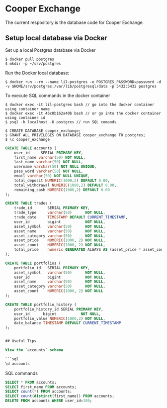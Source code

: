# Cooper Exchange
The current respository is the database code for Cooper Exchange.

## Setup local database via Docker
Set up a local Postgres database via Docker

```agsl
$ docker pull postgres
$ mkdir -p ~/srv/postgres
```

Run the Docker local database:
```agsl
$ docker run --rm --name lil-postgres -e POSTGRES_PASSWORD=password -d -v $HOME/srv/postgres:/var/lib/postgresql/data -p 5432:5432 postgres
```
To execute SQL commands in the docker container
```agsl
$ docker exec -it lil-postgres bash // go into the docker container using container name
$ docker exec -it 46c0b162a40b bash // or go into the docker container using container id
$ psql -h localhost -U postgres // run SQL comands
```

```agsl
$ CREATE DATABASE cooper_exchange;
$ GRANT ALL PRIVILEGES ON DATABASE cooper_exchange TO postgres;
$ \c cooper_exchange
```

```sql
CREATE TABLE accounts (
    user_id     SERIAL PRIMARY KEY,
    first_name varchar(50) NOT NULL,
    last_name varchar(50) NOT NULL,
    username varchar(50) NOT NULL UNIQUE,
    pass_word varchar(50) NOT NULL,
    email varchar(50) NOT NULL UNIQUE,
    total_deposit NUMERIC(1000,2) DEFAULT 0.00,
    total_withdrawal NUMERIC(1000,2) DEFAULT 0.00,
    remaining_cash NUMERIC(1000,2) DEFAULT 0.00
);

CREATE TABLE trades (
    trade_id       SERIAL PRIMARY KEY,
    trade_type     varchar(50)      NOT NULL,
    trade_date     TIMESTAMP DEFAULT CURRENT_TIMESTAMP,
    user_id        bigint           NOT NULL,
    asset_symbol   varchar(50)      NOT NULL,
    asset_name     varchar(50)      NOT NULL,
    asset_category varchar(50)      NOT NULL,
    asset_price    NUMERIC(1000, 2) NOT NULL,
    asset_count    NUMERIC(1000, 2) NOT NULL,
    total_price    numeric GENERATED ALWAYS AS (asset_price * asset_count) STORED
);

CREATE TABLE portfolios (
    portfolio_id   SERIAL PRIMARY KEY,
    asset_symbol   varchar(50)      NOT NULL,
    user_id        bigint           NOT NULL,
    asset_name     varchar(50)      NOT NULL,
    asset_category varchar(50)      NOT NULL,
    asset_count    NUMERIC(1000, 2) NOT NULL
);

CREATE TABLE portfolio_history (
    portfolio_history_id SERIAL PRIMARY KEY,
    user_id      bigint           NOT NULL,
    portfolio_value NUMERIC(1000,2) NOT NULL,
    date_balance TIMESTAMP DEFAULT CURRENT_TIMESTAMP
);


## Useful Tips

View the `accounts` schema

```sql
\d accounts
```

SQL commands

```sql
SELECT * FROM accounts;
SELECT first_name FROM accounts;
SELECT count(*) FROM accounts;
SELECT count(distinct(first_name)) FROM accounts;
DELETE FROM accounts WHERE user_id=100;
```

